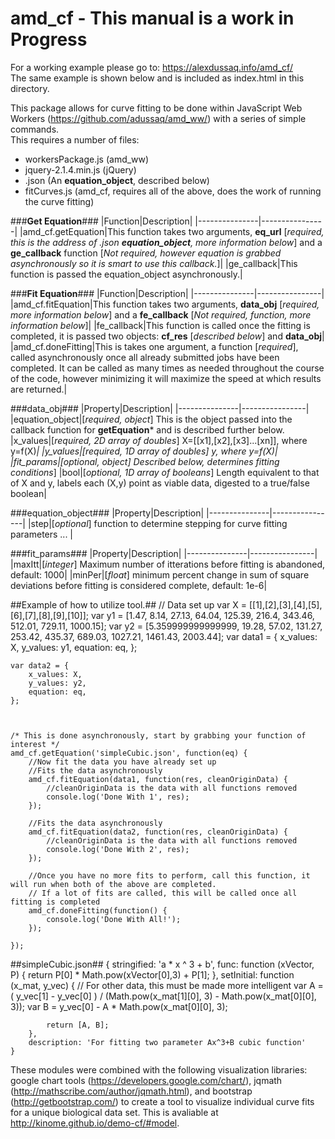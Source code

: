 # amd_cf - This manual is a work in Progress

For a working example please go to: https://alexdussaq.info/amd_cf/<br />
The same example is shown below and is included as index.html in this directory.

This package allows for curve fitting to be done within JavaScript Web Workers (https://github.com/adussaq/amd_ww/) with a series of simple commands. <br />This requires a number of files:
* workersPackage.js (amd_ww)
* jquery-2.1.4.min.js (jQuery)
* .json (An **equation_object**, described below)
* fitCurves.js (amd_cf, requires all of the above, does the work of running the curve fitting)

###**Get Equation**###
|Function|Description|
|---------------|----------------|
|amd_cf.getEquation|This function takes two arguments, **eq_url** [*required, this is the address of .json __equation_object__, more information below*] and a **ge_callback** function [*Not required, however equation is grabbed asynchronously so it is smart to use this callback.*]|
|ge_callback|This function is passed the equation_object asynchronously.|

###**Fit Equation**###
|Function|Description|
|---------------|----------------|
|amd_cf.fitEquation|This function takes two arguments, **data_obj** [*required, more information below*] and a **fe_callback** [*Not required, function, more information below*]|
|fe_callback|This function is called once the fitting is completed, it is passed two objects: **cf_res** [*described below*] and **data_obj**|
|amd_cf.doneFitting|This is takes one argument, a function [*required*], called asynchronously once all already submitted jobs have been completed. It can be called as many times as needed throughout the course of the code, however minimizing it will maximize the speed at which results are returned.|

###data_obj###
|Property|Description|
|---------------|----------------|
|equation_object|[*required, object*] This is the object passed into the callback function for **getEquation*** and is described further below.
|x_values|[*required, 2D array of doubles*] X=[[x1],[x2],[x3]...[xn]], where y=f(X)*|
|y_values|[*required, 1D array of doubles*] y, where y=f(X)|
|fit_params|[*optional, object*] Described below, determines fitting conditions*]
|bool|[*optional, 1D array of booleans*] Length equivalent to that of X and y, labels each (X,y) point as viable data, digested to a true/false boolean|

###equation_object###
|Property|Description|
|---------------|----------------|
|step|[*optional*] function to determine stepping for curve fitting parameters ... |

###fit_params###
|Property|Description|
|---------------|----------------|
|maxItt|[*integer*] Maximum number of itterations before fitting is abandoned, default: 1000|
|minPer|[*float*] minimum percent change in sum of square deviations before fitting is considered complete, default: 1e-6|

##Example of how to utilize tool.##
    // Data set up
       var X = [[1],[2],[3],[4],[5],[6],[7],[8],[9],[10]];
       var y1 = [1.47, 8.14, 27.13, 64.04, 125.39, 216.4, 343.46, 512.01, 729.11, 1000.15];
       var y2 = [5.359999999999999, 19.28, 57.02, 131.27, 253.42, 435.37, 689.03, 1027.21, 1461.43, 2003.44];
    var data1 = {
        x_values: X,
        y_values: y1,
        equation: eq,
    };

    var data2 = {
        x_values: X,
        y_values: y2,
        equation: eq,
    };



    /* This is done asynchronously, start by grabbing your function of interest */
    amd_cf.getEquation('simpleCubic.json', function(eq) {
        //Now fit the data you have already set up
        //Fits the data asynchronously
        amd_cf.fitEquation(data1, function(res, cleanOriginData) {
            //cleanOriginData is the data with all functions removed
            console.log('Done With 1', res);
        });

        //Fits the data asynchronously
        amd_cf.fitEquation(data2, function(res, cleanOriginData) {
            //cleanOriginData is the data with all functions removed
            console.log('Done With 2', res);
        });

        //Once you have no more fits to perform, call this function, it will run when both of the above are completed.
        // If a lot of fits are called, this will be called once all fitting is completed
        amd_cf.doneFitting(function() {
            console.log('Done With All!');
        });
        
    });

##simpleCubic.json##
    {
        stringified: 'a * x ^ 3 + b',
        func: function (xVector, P) {
            return P[0] * Math.pow(xVector[0],3) + P[1];
        },
        setInitial: function (x_mat, y_vec) {
            // For other data, this must be made more intelligent
            var A = ( y_vec[1] - y_vec[0] ) / (Math.pow(x_mat[1][0], 3) - Math.pow(x_mat[0][0], 3));
            var B = y_vec[0] - A * Math.pow(x_mat[0][0], 3);

            return [A, B];
        },
        description: 'For fitting two parameter Ax^3+B cubic function'
    }

These modules were combined with the following visualization libraries: google chart tools (https://developers.google.com/chart/), jqmath (http://mathscribe.com/author/jqmath.html), and bootstrap (http://getbootstrap.com/) to create a tool to visualize individual curve fits for a unique biological data set. This is avaliable at http://kinome.github.io/demo-cf/#model.
